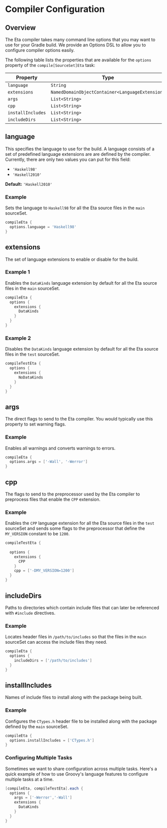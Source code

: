 # Compiler Configuration

## Overview

The Eta compiler takes many command line options that you may want to use for your Gradle build. We provide an Options DSL to allow you to configure compiler options easily.

The following table lists the properties that are available for the `options` property of the `compile[SourceSet]Eta` task:


| Property          | Type                                            |
| --------          | ----                                            |
| `language`        | `String`                                        |
| `extensions`      | `NamedDomainObjectContainer<LanguageExtension>` |
| `args`            | `List<String>`                                  |
| `cpp`             | `List<String>`                                  | 
| `installIncludes` | `List<String>`                                  | 
| `includeDirs`     | `List<String>`                                  | 

## language

This specifies the language to use for the build. A language consists of a set of predefined language extensions are are defined by the compiler. Currently, there are only two values you can put for this field:

- `'Haskell98'` 
- `'Haskell2010'`

**Default:** `'Haskell2010'`

### Example

Sets the language to `Haskell98` for all the Eta source files in the `main` sourceSet.

```groovy
compileEta {
  options.language = 'Haskell98'
}
```

## extensions

The set of language extensions to enable or disable for the build.

### Example 1

Enables the `DataKinds` language extension by default for all the Eta source files in the `main` sourceSet.

```groovy
compileEta {
  options {
    extensions {
      DataKinds
    }
  }
}
```

### Example 2

Disables the `DataKinds` language extension by default for all the Eta source files in the `test` sourceSet.

```groovy
compileTestEta {
  options {
    extensions {
      NoDataKinds
    }
  }
}
```

## args

The direct flags to send to the Eta compiler. You would typically use this property to set warning flags.

### Example

Enables all warnings and converts warnings to errors.

```groovy
compileEta {
  options.args = ['-Wall', '-Werror']
}
```

## cpp

The flags to send to the preprocessor used by the Eta compiler to preprocess files that enable the `CPP` extension.

### Example

Enables the `CPP` language extension for all the Eta source files in the `test` sourceSet and sends some flags to the preprocessor that define the `MY_VERSION` constant to be `1200`.

```groovy
compileTestEta {
  
  options {
    extensions {
      CPP
    }
    cpp = ['-DMY_VERSION=1200']
  }
}
```

## includeDirs

Paths to directories which contain include files that can later be referenced with `#include` directives. 

### Example

Locates header files in `/path/to/includes` so that the files in the `main` sourceSet can access the include files they need. 

```groovy
compileEta {
  options {
    includeDirs = ['/path/to/includes']
  }
}
```

## installIncludes

Names of include files to install along with the package being built.

### Example

Configures the `CTypes.h` header file to be installed along with the package defined by the `main` sourceSet. 

```groovy
compileEta {
  options.installIncludes = ['CTypes.h']
}
```

### Configuring Multiple Tasks

Sometimes we want to share configuration across multiple tasks. Here's a quick example of how to use Groovy's language features to configure multiple tasks at a time.

```groovy
[compileEta, compileTestEta].each {
  options {
    args = ['-Werror','-Wall']
    extensions {
      DataKinds
    }
  }
}
```
